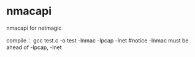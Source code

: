 # nmacapi
nmacapi for netmagic

compile：  gcc test.c -o test -lnmac -lpcap -lnet
#notice -lnmac must be ahead of -lpcap, -lnet
